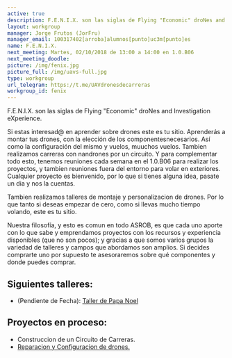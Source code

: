 ```yaml
---
active: true
description: F.E.N.I.X. son las siglas de Flying "Economic" droNes and Investigation eXperience. <br> Si estas interesad@ en aprender sobre drones este es tu sitio. Aprenderás a montar tus drones, con la elección de los componentesnecesarios. Así como la configuración del mismo y vuelos, muuchos vuelos. Tambien realizamos carreras con nandrones por un circuito.
layout: workgroup
manager: Jorge Frutos (JorFru)
manager_email: 100317402[arroba]alumnos[punto]uc3m[punto]es
name: F.E.N.I.X.
next_meeting: Martes, 02/10/2018 de 13:00 a 14:00 en 1.0.B06
next_meeting_doodle: 
picture: /img/fenix.jpg
picture_full: /img/uavs-full.jpg
type: workgroup
url_telegram: https://t.me/UAVdronesdecarreras
workgroup_id: fenix
---
```


<!--- Model for next_meeting string here --->
<!--- next_meeting: Jueves, 21/12/2017 de 15:00 a 19:00 en 1.0.B06 --->

F.E.N.I.X. son las siglas de Flying "Economic" droNes and Investigation eXperience.

Si estas interesad@ en aprender sobre drones este es tu sitio. Aprenderás a montar tus drones, con la elección de los componentesnecesarios. Así como la configuración del mismo y vuelos, muuchos vuelos. Tambien realizamos carreras con nandrones por un circuito. Y para complementar todo esto, tenemos reuniones cada semana en el 1.0.B06 para realizar los proyectos, y tambien reuniones fuera del entorno para volar en exteriores. Cualquier proyecto es bienvenido, por lo que si tienes alguna idea, pasate un dia y nos la cuentas.

Tambien realizamos talleres de montaje y personalizacion de drones. Por lo que tanto si deseas empezar de cero, como si llevas mucho tiempo volando, este es tu sitio.

Nuestra filosofía, y esto es comun en todo ASROB, es que cada uno aporte con lo que sabe y emprendamos proyectos con los recursos y experiencia disponibles (que no son pocos); y gracias a que somos varios grupos la variedad de talleres y campos que abordamos son amplios. Si decides comprarte uno por supuesto te asesoraremos sobre qué componentes y donde puedes comprar.


## Siguientes talleres:

  * (Pendiente de Fecha): [Taller de Papa Noel](https://github.com/asrob-uc3m/Taller-de-Papa-Noel) 

## Proyectos en proceso:

* Construccion de un Circuito de Carreras.
* [Reparacion y Configuracion de drones.](https://github.com/asrob-uc3m/F.E.N.I.X.)

